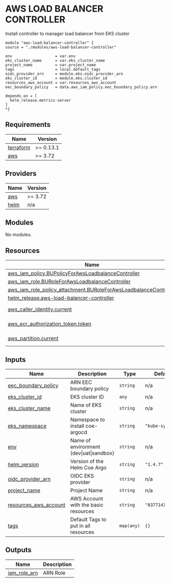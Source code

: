 <!-- BEGIN_TF_DOCS -->
# AWS LOAD BALANCER CONTROLLER

Install controller to manager load balancer from EKS cluster

```hcl
module "aws-load-balancer-controller" {
source = "./modules/aws-load-balancer-controller"

env                   = var.env
eks_cluster_name      = var.eks_cluster_name
project_name          = var.project_name
tags                  = local.default_tags
oidc_provider_arn     = module.eks.oidc_provider_arn
eks_cluster_id        = module.eks.cluster_id
resources_aws_account = var.resources_aws_account
eec_boundary_policy   = data.aws_iam_policy.eec_boundary_policy.arn

depends_on = [
  helm_release.metrics-server
]
*}
```

## Requirements

| Name | Version |
|------|---------|
| <a name="requirement_terraform"></a> [terraform](#requirement\_terraform) | >= 0.13.1 |
| <a name="requirement_aws"></a> [aws](#requirement\_aws) | >= 3.72 |

## Providers

| Name | Version |
|------|---------|
| <a name="provider_aws"></a> [aws](#provider\_aws) | >= 3.72 |
| <a name="provider_helm"></a> [helm](#provider\_helm) | n/a |

## Modules

No modules.

## Resources

| Name | Type |
|------|------|
| [aws_iam_policy.BUPolicyForAwsLoadbalanceController](https://registry.terraform.io/providers/hashicorp/aws/latest/docs/resources/iam_policy) | resource |
| [aws_iam_role.BURoleForAwsLoadbalanceController](https://registry.terraform.io/providers/hashicorp/aws/latest/docs/resources/iam_role) | resource |
| [aws_iam_role_policy_attachment.BURoleForAwsLoadbalanceController](https://registry.terraform.io/providers/hashicorp/aws/latest/docs/resources/iam_role_policy_attachment) | resource |
| [helm_release.aws-load-balancer-controller](https://registry.terraform.io/providers/hashicorp/helm/latest/docs/resources/release) | resource |
| [aws_caller_identity.current](https://registry.terraform.io/providers/hashicorp/aws/latest/docs/data-sources/caller_identity) | data source |
| [aws_ecr_authorization_token.token](https://registry.terraform.io/providers/hashicorp/aws/latest/docs/data-sources/ecr_authorization_token) | data source |
| [aws_partition.current](https://registry.terraform.io/providers/hashicorp/aws/latest/docs/data-sources/partition) | data source |

## Inputs

| Name | Description | Type | Default | Required |
|------|-------------|------|---------|:--------:|
| <a name="input_eec_boundary_policy"></a> [eec\_boundary\_policy](#input\_eec\_boundary\_policy) | ARN EEC boundary policy | `string` | n/a | yes |
| <a name="input_eks_cluster_id"></a> [eks\_cluster\_id](#input\_eks\_cluster\_id) | EKS cluster ID | `any` | n/a | yes |
| <a name="input_eks_cluster_name"></a> [eks\_cluster\_name](#input\_eks\_cluster\_name) | Name of EKS cluster | `string` | n/a | yes |
| <a name="input_eks_namespace"></a> [eks\_namespace](#input\_eks\_namespace) | Namespace to install coe-argocd | `string` | `"kube-system"` | no |
| <a name="input_env"></a> [env](#input\_env) | Name of environment (dev\|uat\|sandbox) | `string` | n/a | yes |
| <a name="input_helm_version"></a> [helm\_version](#input\_helm\_version) | Version of the Helm Coe Argo | `string` | `"1.4.7"` | no |
| <a name="input_oidc_provider_arn"></a> [oidc\_provider\_arn](#input\_oidc\_provider\_arn) | OIDC EKS provider | `string` | n/a | yes |
| <a name="input_project_name"></a> [project\_name](#input\_project\_name) | Project Name | `string` | n/a | yes |
| <a name="input_resources_aws_account"></a> [resources\_aws\_account](#input\_resources\_aws\_account) | AWS Account with the basic resources | `string` | `"837714169011"` | no |
| <a name="input_tags"></a> [tags](#input\_tags) | Default Tags to put in all resources | `map(any)` | `{}` | no |

## Outputs

| Name | Description |
|------|-------------|
| <a name="output_iam_role_arn"></a> [iam\_role\_arn](#output\_iam\_role\_arn) | ARN Role |
<!-- END_TF_DOCS -->